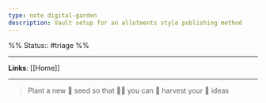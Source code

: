 ```yaml
---
type: note digital-garden
description: Vault setup for an allotments style publishing method
---
```

%%
Status:: #triage 
%%

---

**Links**: [[Home]]

---

> Plant a new 🌱 seed so that 👩‍🌾 you can 🚜 harvest your 🌽 ideas